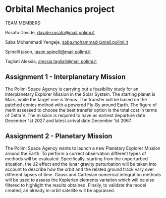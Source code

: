 # Orbital Mechanics project
TEAM MEMBERS:

  Rosato Davide, davide.rosato@mail.polimi.it
  
  Saba Mohammadi Yengeje, saba.mohammadi@mail.polimi.it
  
  Spinelli jason, jason.spinelli@mail.polimi.it
  
  Tagliati Alessia, alessia.tagliati@mail.polimi.it
  

## Assignment 1 - Interplanetary Mission
The Polimi Space Agency is carrying out a feasibility study for an Interplanetary Explorer Mission in the Solar System. The starting planet is Mars, while the target one is Venus. The transfer will be based on the patched conics method with a powered Fly-By around Earth. The figure of merit assessed to choose the best transfer option is the total cost in terms of Delta V. The mission is required to have as earliest departure date December 1st 2027 and latest arrival date December 1st 2067.

## Assignment 2 - Planetary Mission
The Polimi Space Agency wants to launch a new Planetary Explorer Mission around the Earth. To perform a correct observation different types of methods will be evaluated. Specifically, starting from the unperturbed situation, the J2 effect and the lunar gravity perturbation will be taken into account to describe how the orbit and the related ground track vary over different lapses of time. Gauss and Cartesian numerical integration methods will be used to assess the Keplerian elements variation which will be also filtered to highlight the results obtained. Finally, to validate the model created, an already in-orbit satellite will be appraised.

